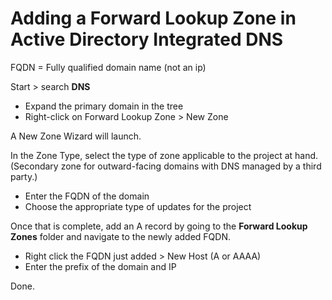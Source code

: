 # Adding a Forward Lookup Zone in Active Directory Integrated DNS

FQDN = Fully qualified domain name (not an ip)

Start > search **DNS**

- Expand the primary domain in the tree
- Right-click on Forward Lookup Zone > New Zone

A New Zone Wizard will launch.

In the Zone Type, select the type of zone applicable to the project at hand. (Secondary zone for outward-facing domains with DNS managed by a third party.)

- Enter the FQDN of the domain
- Choose the appropriate type of updates for the project

Once that is complete, add an A record by going to the **Forward Lookup Zones** folder and navigate to the newly added FQDN.

- Right click the FQDN just added > New Host (A or AAAA)
- Enter the prefix of the domain and IP

Done.
